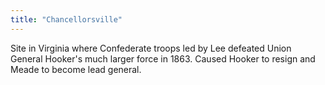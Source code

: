 ```yaml
---
title: "Chancellorsville"
---
```

Site in Virginia where Confederate troops led by Lee defeated Union General Hooker's much larger force in 1863. Caused Hooker to resign and Meade to become lead general.

